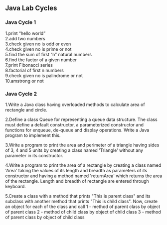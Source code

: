 ﻿<h2>Java Lab Cycles</h2>

<h3>Java Cycle 1</h3>

1.print “hello world”<br>
2.add two numbers<br>
3.check given no is odd or even<br>
4.check given no is prime or not<br>
5.find the sum of first “n” natural numbers<br>
6.find the factor of a given number<br>
7.print Fibonacci series<br>
8.factorial of first n numbers<br>
9.check given no is palindrome or not<br>
10.amstrong or not

<h3>Java Cycle 2</h3>

1.Write a Java class having overloaded methods to calculate area of rectangle
and circle.<br>

2.Define a class Queue for representing a queue data structure. The class must
define a default constructor, a parameterized constructor and functions for enqueue,
de-queue and display operations. Write a Java program to implement
this.<br>

3.Write a program to print the area and perimeter of a triangle having sides of 3, 4 and 5 units by creating
a class named 'Triangle' without any parameter in its constructor.<br>

4.Write a program to print the area of a rectangle by creating a class named 'Area' taking the values of its
length and breadth as parameters of its constructor and having a method named 'returnArea' which returns
the area of the rectangle. Length and breadth of rectangle are entered through keyboard.<br>

5.Create a class with a method that prints "This is parent class" and its subclass with another method that
prints "This is child class". Now, create an object for each of the class and call
1 - method of parent class by object of parent class
2 - method of child class by object of child class
3 - method of parent class by object of child class